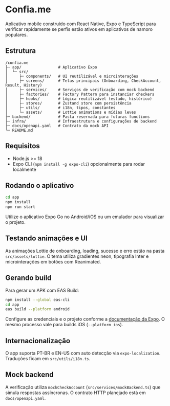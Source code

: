 # Confia.me

Aplicativo mobile construído com React Native, Expo e TypeScript para verificar rapidamente se perfis estão ativos em aplicativos de namoro populares.

## Estrutura

```
/confia.me
├─ app/                # Aplicativo Expo
│  └─ src/
│     ├─ components/   # UI reutilizável e microinterações
│     ├─ screens/      # Telas principais (Onboarding, CheckAccount, Result, History)
│     ├─ services/     # Serviços de verificação com mock backend
│     ├─ factories/    # Factory Pattern para instanciar checkers
│     ├─ hooks/        # Lógica reutilizável (estado, histórico)
│     ├─ stores/       # Zustand store com persistência
│     ├─ utils/        # i18n, tipos, constantes
│     └─ assets/       # Lottie animations e mídias leves
├─ backend/            # Pasta reservada para futuras functions
├─ infra/              # Infraestrutura e configurações de backend
├─ docs/openapi.yaml   # Contrato da mock API
└─ README.md
```

## Requisitos

- Node.js >= 18
- Expo CLI (`npm install -g expo-cli`) opcionalmente para rodar localmente

## Rodando o aplicativo

```bash
cd app
npm install
npm run start
```

Utilize o aplicativo Expo Go no Android/iOS ou um emulador para visualizar o projeto.

## Testando animações e UI

As animações Lottie de onboarding, loading, sucesso e erro estão na pasta `src/assets/lottie`. O tema utiliza gradientes neon, tipografia Inter e microinterações em botões com Reanimated.

## Gerando build

Para gerar um APK com EAS Build:

```bash
npm install --global eas-cli
cd app
eas build --platform android
```

Configure as credenciais e o projeto conforme a [documentação da Expo](https://docs.expo.dev/eas/). O mesmo processo vale para builds iOS (`--platform ios`).

## Internacionalização

O app suporta PT-BR e EN-US com auto detecção via `expo-localization`. Traduções ficam em `src/utils/i18n.ts`.

## Mock backend

A verificação utiliza `mockCheckAccount` (`src/services/mockBackend.ts`) que simula respostas assíncronas. O contrato HTTP planejado está em `docs/openapi.yaml`.
